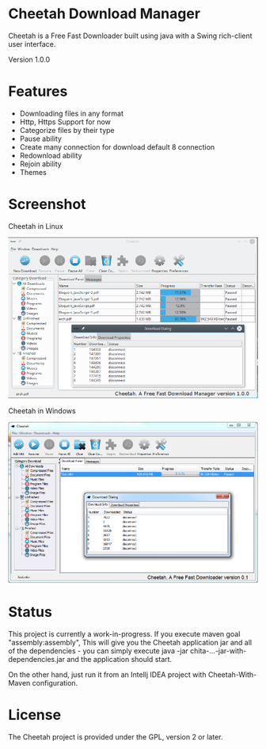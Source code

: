 # Cheetah Download Manager
Cheetah is a Free Fast Downloader built using java with a Swing rich-client user interface.

Version 1.0.0

# Features
* Downloading files in any format
* Http, Https Support for now
* Categorize files by their type
* Pause ability
* Create many connection for download default 8 connection
* Redownload ability
* Rejoin ability
* Themes

# Screenshot
Cheetah in Linux

![Alt text](/doc/Cheetah%20in%20Linux.png?raw=true "Cheetah")

Cheetah in Windows

![Alt text](/doc/Cheetah%20in%20Windows.png?raw=true "Cheetah") 

# Status
This project is currently a work-in-progress.
If you execute maven goal "assembly:assembly", This will give you the Cheetah application jar and all of the dependencies - you can simply execute java -jar chita-...-jar-with-dependencies.jar and the application should start.

On the other hand, just run it from an Intellj IDEA project with Cheetah-With-Maven configuration.

# License
The Cheetah project is provided under the GPL, version 2 or later.
